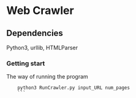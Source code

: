 # Web Crawler

## Dependencies
Python3, urllib, HTMLParser

### Getting start
The way of running the program
```
    python3 RunCrawler.py input_URL num_pages
    ```
